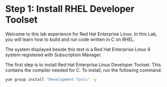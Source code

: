 # Step 1: Install RHEL Developer Toolset
Welcome to this lab experience for Red Hat Enterprise Linux. In this Lab, you will learn how to build and run code written in C on RHEL.

The system displayed beside this text is a Red Hat Enterprise Linux 9
system registered with Subscription Manager.

The first step is to install Red Hat Enterprise Linux Developer Toolset. This contains the compiler needed for C. To install, run the following command:
```bash
yum group install "Development Tools" -y
```